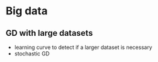 # Big data
## GD with large datasets
- learning curve to detect if a larger dataset is necessary
- stochastic GD
